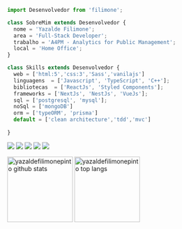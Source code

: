 ```js
import Desenvolvedor from 'filimone';

class SobreMim extends Desenvolvedor {
  nome = 'Yazalde Filimone';
  area = 'Full-Stack Developer';
  trabalho = 'A4PM - Analytics for Public Management';
  local = 'Home Office';
}

class Skills extends Desenvolvedor {
  web = ['html:5','css:3','Sass','vanilajs']
  linguagens  = ['Javascript', 'TypeScript', 'C++'];
  bibliotecas  = ['ReactJs', 'Styled Components'];
  frameworks = ['NextJs', 'NestJs', 'VueJs'];
  sql = ['postgresql', 'mysql'];
  noSql = ['mongoDB']
  orm = ['typeORM', 'prisma']
  default = ['clean architecture','tdd','mvc']
  
}


```

<p align="left">
  <a href="yazaldefilimon@gmail.com" alt="Gmail">
  <img src="https://img.shields.io/badge/-Gmail-FF0000?style=flat-square&labelColor=FF0000&logo=gmail&logoColor=white&link=LINK-DO-SEU-EMAIL" /></a>

  <a href="https://www.linkedin.com/in/yazalde-filimone-65142b206/" alt="Linkedin">
  <img src="https://img.shields.io/badge/-Linkedin-0e76a8?style=flat-square&logo=Linkedin&logoColor=white&link=LINK-DO-SEU-LINKEDIN" /></a>

  <a href="#" alt="WhatsApp">
  <img src="https://img.shields.io/badge/-WhatsApp-25d366?style=flat-square&labelColor=25d366&logo=whatsapp&logoColor=white&link=API-DO-SEU-WHATSAPP"/></a>

  <a href="#" alt="Facebook">
  <img src="https://img.shields.io/badge/-Facebook-3b5998?style=flat-square&labelColor=3b5998&logo=facebook&logoColor=white&link=LINK-DO-SEU-FACEBOOK"/></a>

  <a href="#" alt="Instagram">
  <img src="https://img.shields.io/badge/-Instagram-DF0174?style=flat-square&labelColor=DF0174&logo=instagram&logoColor=white&link=LINK-DO-SEU-INSTAGRAM"/></a>
</p>



<div style="display:block " align="left">
<img src="https://github-readme-stats.vercel.app/api?username=yazaldefilimonepinto&show_icons=true&?count_private=true&include_all_commits=true" height="150px"  alt="yazaldefilimonepinto github stats" />
<img src="https://github-readme-stats.vercel.app/api/top-langs/?username=yazaldefilimonepinto&hide=Makefile&layout=compact" height="150px"  alt="yazaldefilimonepinto top langs" />
</div>

